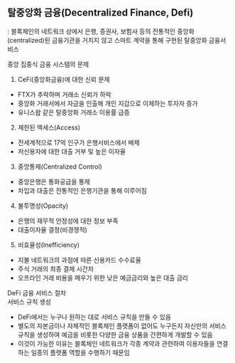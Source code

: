 ## 탈중앙화 금융(Decentralized Finance, Defi)  
: 블록체인의 네트워크 상에서 은행, 증권사, 보험사 등의 전통적인 중앙화(centralized)된 금융기관을 거치지 않고 스마트 계약을 통해 구현된 탈중앙화 금융서비스  

중앙 집중식 금융 시스템의 문제  
1. CeFi(중앙화금융)에 대한 신뢰 문제 
- FTX가 추락하며 거래소 신뢰가 하락
- 중앙화 거래서에서 자금을 인출해 개인 지갑으로 이체하는 투자자 증가
- 유니스왑 같은 탈중앙화 거래소 이용률 급증
2. 제한된 엑세스(Access)
- 전세계적으로 17억 인구가 은행서비스에서 배제
- 저신용자에 대한 대출 거부 및 높은 이자율
3. 중앙통제(Centralized Control)
- 중앙은행은 통화공급을 통제
- 차입과 대출은 전통적인 은행기관을 통해 이루어짐
4. 불투명성(Opacity)
- 은행의 재무적 안정성에 대한 정보 부족
- 대출이자율 결정(비경쟁적)
5. 비효율성(Inefficiency)
- 지불 네트워크의 과점에 따른 신용카드 수수료율
- 주식 거래의 최종 결제 시간차
- 오프라인 거래 비용을 메우기 위한 낮은 예금금리와 높은 대출 금리

DeFi 금융 서비스 절차  
서비스 규칙 생성 
- DeFi에서는 누구나 원하는 대로 서비스 규칙을 만들 수 있음
- 별도의 자본금이나 자체적인 블록체인 플랫폼이 없어도 누구든지 자신만의 서비스 규칙을 생성하여 예금을 비롯한 다양한 금융 상품을 간편하게 개발할 수 있음
- 이것이 가능한 이유는 블록체인 네트워크가 각종 계약과 관련하여 이용자들을 연결하는 일종의 플랫폼 역할을 수행하기 때문임